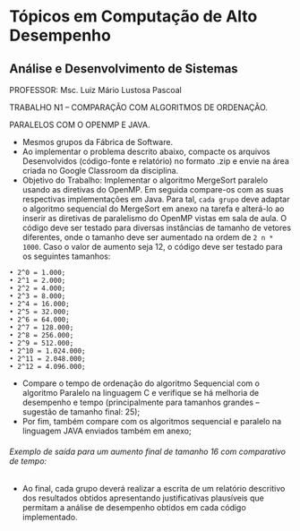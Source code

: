 # Tópicos em Computação de Alto Desempenho

## Análise e Desenvolvimento de Sistemas

PROFESSOR: Msc. Luiz Mário Lustosa Pascoal

TRABALHO N1 – COMPARAÇÃO COM ALGORITMOS DE ORDENAÇÃO.

PARALELOS COM O OPENMP E JAVA.

- Mesmos grupos da Fábrica de Software.
- Ao implementar o problema descrito abaixo, compacte os arquivos Desenvolvidos (código-fonte e relatório) no formato .zip e envie na área criada no Google Classroom da disciplina.
- Objetivo do Trabalho: Implementar o algoritmo MergeSort paralelo usando as diretivas do OpenMP. Em seguida compare-os com as suas respectivas implementações em Java.
Para tal, ``cada grupo`` deve adaptar o algoritmo sequencial do MergeSort em anexo na tarefa e alterá-lo ao inserir as diretivas de paralelismo do OpenMP vistas em sala de aula. 
O código deve ser testado para diversas instâncias de tamanho de vetores diferentes, onde o tamanho deve ser aumentado na ordem de ``2 n * 1000``. 
Caso o valor de aumento seja 12, o código deve ser testado para os seguintes tamanhos: 
```
• 2^0 = 1.000;
• 2^1 = 2.000;
• 2^2 = 4.000;
• 2^3 = 8.000;
• 2^4 = 16.000;
• 2^5 = 32.000;
• 2^6 = 64.000;
• 2^7 = 128.000;
• 2^8 = 256.000;
• 2^9 = 512.000;
• 2^10 = 1.024.000;
• 2^11 = 2.048.000;
• 2^12 = 4.096.000;
```
- Compare o tempo de ordenação do algoritmo Sequencial com o algoritmo Paralelo na linguagem C e verifique se há melhoria de desempenho e tempo (principalmente para 
tamanhos grandes – sugestão de tamanho final: 25); 
- Por fim, também compare com os algoritmos sequencial e paralelo na linguagem JAVA enviados também em anexo;
###### Exemplo de saída para um aumento final de tamanho 16 com comparativo de tempo:
- Ao final, cada grupo deverá realizar a escrita de um relatório descritivo dos resultados obtidos apresentando justificativas plausíveis que permitam a análise de desempenho 
obtidos em cada código implementado.
